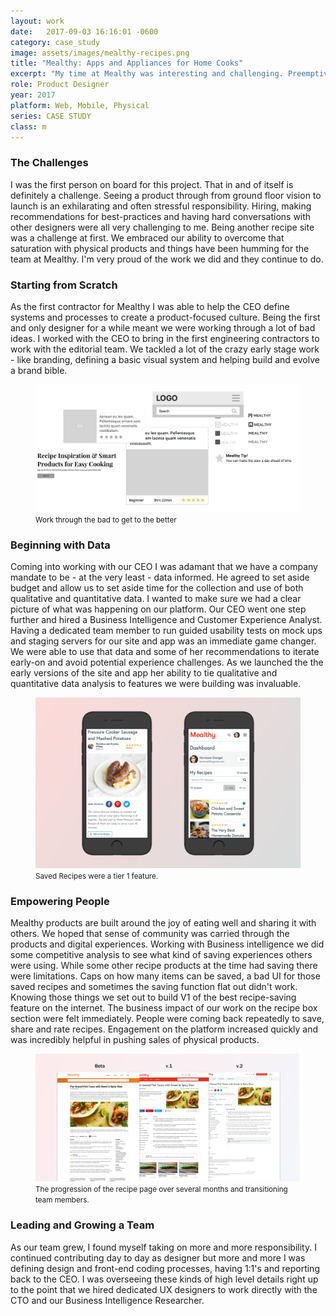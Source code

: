 ```yaml
---
layout: work
date:   2017-09-03 16:16:01 -0600
category: case_study
image: assets/images/mealthy-recipes.png
title: "Mealthy: Apps and Appliances for Home Cooks"
excerpt: "My time at Mealthy was interesting and challenging. Preemptively building a digital platform to coincide with physical product releases is a very meaty problem set. I'm going to highlight a few specific parts of my 8 months working with the team. I had the opportunity to be an early contract hire which allowed me to grow and lead a very talented team as the organization scaled up."
role: Product Designer
year: 2017
platform: Web, Mobile, Physical
series: CASE STUDY
class: m
---
```


### The Challenges
I was the first person on board for this project. That in and of itself is definitely a challenge. Seeing a product through from ground floor vision to launch is an exhilarating and often stressful responsibility. Hiring, making recommendations for best-practices and having hard conversations with other designers were all very challenging to me. Being another recipe site was a challenge at first. We embraced our ability to overcome that saturation with physical products and things have been humming for the team at Mealthy. I'm very proud of the work we did and they continue to do.

### Starting from Scratch
As the first contractor for Mealthy I was able to help the CEO define systems and processes to create a product-focused culture. Being the first and only designer for a while meant we were working through a lot of bad ideas. I worked with the CEO to bring in the first engineering contractors to work with the editorial team. We tackled a lot of the crazy early stage work - like branding, defining a basic visual system and helping build and evolve a brand bible.

  <figure class="container__image container__break no-shadow">
    <img class="no-shadow" src="/assets/images/mealthy-beginning.png" alt="A collage of bad ideas" />
    <figcaption class="mt-half center mb-1">
      <small>Work through the bad to get to the better</small>
    </figcaption>
  </figure>

### Beginning with Data
Coming into working with our CEO I was adamant that we have a company mandate to be - at the very least - data informed. He agreed to set aside budget and allow us to set aside time for the collection and use of both qualitative and quantitative data. I wanted to make sure we had a clear picture of what was happening on our platform. Our CEO went one step further and hired a Business Intelligence and Customer Experience Analyst. Having a dedicated team member to run guided usability tests on mock ups and staging servers for our site and app was an immediate game changer. We were able to use that data and some of her recommendations to iterate early-on and avoid potential experience challenges. As we launched the the early versions of the site and app her ability to tie qualitative and quantitative data analysis to features we were building was invaluable.

<figure class="container__image container__break no-shadow">
  <img class="no-shadow" src="/assets/images/m-savedrecipes.png" alt="2 cell phones showing the saved recipe button on one and the actual saved recipes screen on the other" />
  <figcaption class="mt-half center mb-1">
    <small>Saved Recipes were a tier 1 feature.</small>
  </figcaption>
</figure>

### Empowering People
Mealthy products are built around the joy of eating well and sharing it with others. We hoped that sense of community was carried through the products and digital experiences. Working with Business intelligence we did some competitive analysis to see what kind of saving experiences others were using. While some other recipe products at the time had saving there were limitations. Caps on how many items can be saved, a bad UI for those saved recipes and sometimes the saving function flat out didn't work. Knowing those things we set out to build V1 of the best recipe-saving feature on the internet. The business impact of our work on the recipe box section were felt immediately. People were coming back repeatedly to save, share and rate recipes. Engagement on the platform increased quickly and was incredibly helpful in pushing sales of physical products.

<figure class="container__image container__break">
  <img class="no-shadow" src="/assets/images/mealthy-recipe.png" alt="the progression of the recipe page over several months" />
  <figcaption class="mt-half center mb-1">
    <small>The progression of the recipe page over several months and transitioning team members.</small>
  </figcaption>
</figure>

### Leading and Growing a Team
As our team grew, I found myself taking on more and more responsibility. I continued contributing day to day as designer but more and more I was defining design and front-end coding processes, having 1:1's and reporting back to the CEO. I was overseeing these kinds of high level details right up to the point that we hired dedicated UX designers to work directly with the CTO and our Business Intelligence Researcher.
